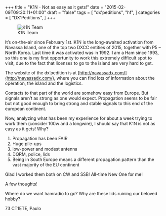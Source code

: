 +++
title = "K1N - Not as easy as it gets!"
date = "2015-02-09T09:30:11+01:00"
draft = "false"
tags = [
    "dx'peditions",
    "hf",
]
categories = [
    "DX'Peditions",
]
+++

<figure>
  <img src="/images/navassabanner.jpg" alt="K1N Team">
  <figcaption>K1N Team</figcaption>
</figure>

It’s on-the-air since February 1st. K1N is the long-awaited activation from Navassa Island, one of the top two DXCC entities of 2015, together with P5 – North Korea. Last time it was activated was in 1992. I am a Ham since 1993, so this one is my first opportunity to work this extremely difficult spot to visit, due to the fact that licenses to go to the island are very hard to get.

The website of the dx’pedition is at [http://navassadx.com/](http://navassadx.com/), where you can find lots of information about the operation, the island and the logistics.

Contacts to that part of the world are somehow easy from Europe. But signals aren’t as strong as one would expect. Propagation seems to be fair but not good enough to bring strong and stable signals to this end of the european continent.

Now, analyzing what has been my experience for about a week trying to work them (consider 100w and a longwire), I should say that K1N is not as easy as it gets! Why?

1. Propagation has been FAIR
2. Huge pile-ups
3. low-power and modest antenna
4. DQRM, police, lids
5. Being in South Europe means a different propagation pattern than the vast majority of the EU continent

Glad I worked them both on CW and SSB! All-time New One for me!

A few thoughts!

Where do we want hamradio to go?
Why are these lids ruining our beloved hobby?

73 CT1ETE, Paulo
